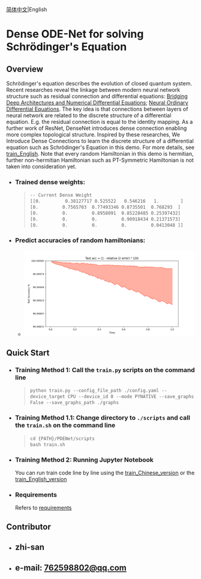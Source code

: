 [简体中文](README_CN.md)|English

# Dense ODE-Net for solving Schrödinger's Equation

## Overview
Schrödinger's equation describes the evolution of closed quantum system. 
Recent researches reveal the linkage between modern neural network structure such as residual connection and differential equations: 
[Bridging Deep Architectures and Numerical Differential Equations](https://arxiv.org/pdf/1710.10121.pdf); 
[Neural Ordinary Differential Equations](https://arxiv.org/pdf/1806.07366.pdf). 
The key idea is that connections between layers of neural network are related to the discrete structure of a differential equation. 
E.g. the residual connection is equal to the identity mapping. 
As a further work of ResNet, DenseNet introduces dense connection enabling more complex topological structure. 
Inspired by these researches, We Introduce Dense Connections to learn the discrete structure of a differential equation such as Schrödinger's Equation in this demo.
For more details, see [train_English](train.ipynb).
Note that every random Hamiltonian in this demo is hermitian, further non-hermitian Hamiltonian such as PT-Symmetric Hamiltonian is not taken into consideration yet.

* ### Trained dense weights:
    >```
    > -- Current Dense Weight
    > [[0.         0.38127717 0.525522   0.546216   1.        ]
    > [0.         0.7565703  0.77493346 0.8735501  0.768293  ]
    > [0.         0.         0.8958091  0.85228485 0.25397432]
    > [0.         0.         0.         0.90918434 0.21371573]
    > [0.         0.         0.         0.         0.0413048 ]]
    >```

* ### Predict accuracies of random hamiltonians:
    * ![test_acc](images/accuracies_1.png)

## Quick Start
* ### Training Method 1: Call the `train.py` scripts on the command line
    >```
    > python train.py --config_file_path ./config.yaml --device_target CPU --device_id 0 --mode PYNATIVE --save_graphs False --save_graphs_path ./graphs
    >```

* ### Training Method 1.1: Change directory to `./scripts` and call the `train.sh` on the command line
    >```
    > cd {PATH}/PDENet/scripts
    > bash train.sh
    >```

* ### Training Method 2: Running Jupyter Notebook
    You can run train code line by line using the [train_Chinese_version](train_CN.ipynb) or the [train_English_version](train.ipynb)

* ### Requirements
    Refers to [requirements](requirements.txt)

## Contributor
* ## zhi-san
* ## e-mail: 762598802@qq.com
